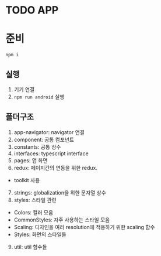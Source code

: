 # TODO APP

# 준비
`npm i`

## 실행
1. 기기 연결
2. `npm run android` 실행

## 폴더구조
1. app-navigator: navigator 연결
2. component: 공통 컴포넌트
3. constants: 공통 상수
4. interfaces: typescript interface
5. pages: 앱 화면
6. redux: 페이지간의 연동을 위한 redux.
  - toolkit 사용
7. strings: globalization을 위한 문자열 상수
8. styles: 스타일 관련
  - Colors: 컬러 모음
  - CommonStyles: 자주 사용하는 스타일 모음
  - Scaling: 디자인을 여러 resolution에 적용하기 위한 scaling 함수
  - Styles: 화면의 스타일들
9. util: util 함수들